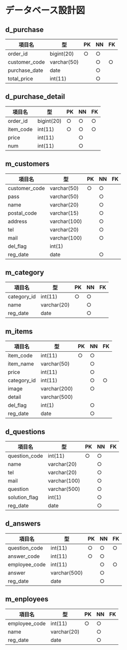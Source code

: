 # データベース設計図

## d_purchase

|項目名|型|PK|NN|FK|
|-----|--|--|--|--|
|order_id|bigint(20)|○|○||
|customer_code|varchar(50)||○|○|
|purchase_date|date||○||
|total_price|int(11)||○||

## d_purchase_detail

|項目名|型|PK|NN|FK|
|-----|--|--|--|--|
|order_id|bigint(20) |○|○|○|
|item_code|int(11)|○|○|○|
|price|int(11)||○||
|num|int(11)||○||

## m_customers

|項目名|型|PK|NN|FK|
|-----|--|--|--|--|
|customer_code|varchar(50)|○|○||
|pass|varchar(50)||○||
|name|varchar(20)||○||
|postal_code|varchar(15)||○|| 
|address|varchar(100)||○||
|tel|varchar(20)||○||
|mail|varchar(100)||○||
|del_flag|int(1)||||
|reg_date|date||○||

## m_category

|項目名|型|PK|NN|FK|
|-----|--|--|--|--|
|category_id|int(11)|○|○||
|name|varchar(20)||○||
|reg_date|date||○||

## m_items

|項目名|型|PK|NN|FK|
|-----|--|--|--|--|
|item_code|int(11)|○|○||
|item_name|varchar(50)||○||
|price|int(11)||○||
|category_id|int(11)||○|○|
|image|varchar(200)||○||
|detail|varchar(500)||||
|del_flag|int(1)||○||
|reg_date|date||○||

## d_questions
|項目名|型|PK|NN|FK|
|-----|--|--|--|--|
|question_code|int(11)|○|○||
|name|varchar(20)||○||
|tel|varchar(20)||○||
|mail|varchar(100)||○||
|question|varchar(500)||○||
|solution_flag|int(1)||○||
|reg_date|date||○||

## d_answers
|項目名|型|PK|NN|FK|
|-----|--|--|--|--|
|question_code|int(11)|○|○|○|
|answer_code|int(11)|○|○||
|employee_code|int(11)||○|○|
|answer|varchar(500)||○||
|reg_date|date||○||

## m_enployees
|項目名|型|PK|NN|FK|
|-----|--|--|--|--|
|employee_code|int(11)|○|○||
|name|varchar(20)||○||
|reg_date|date||○||
